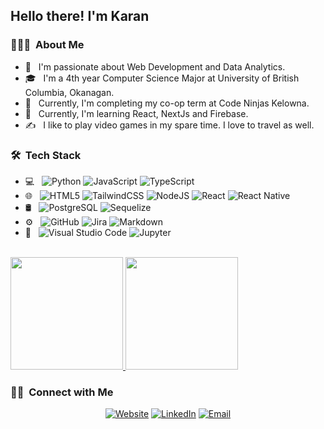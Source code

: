 <h2> Hello there! I'm Karan</h2>

<h3> 👨🏻‍💻 &nbsp;About Me </h3>

- 🤔 &nbsp; I'm passionate about Web Development and Data Analytics.
- 🎓 &nbsp; I'm a 4th year Computer Science Major at University of British Columbia, Okanagan.
- 💼 &nbsp; Currently, I'm completing my co-op term at Code Ninjas Kelowna.
- 🌱 &nbsp; Currently, I'm learning React, NextJs and Firebase.
- ✍️ &nbsp; I like to play video games in my spare time. I love to travel as well.

<h3> 🛠 &nbsp;Tech Stack</h3>

- 💻 &nbsp;
  ![Python](https://img.shields.io/static/v1?style=for-the-badge&message=Python&color=3776AB&logo=Python&logoColor=FFFFFF&label=)
  ![JavaScript](https://img.shields.io/static/v1?style=for-the-badge&message=JavaScript&color=222222&logo=JavaScript&logoColor=F7DF1E&label=)
  ![TypeScript](https://shields.io/badge/TypeScript-3178C6?logo=TypeScript&logoColor=FFF&style=flat-square)
- 🌐 &nbsp;
  ![HTML5](https://img.shields.io/badge/html5-%23E34F26.svg?style=for-the-badge&logo=html5&logoColor=white)
  ![TailwindCSS](https://img.shields.io/badge/tailwindcss-%2338B2AC.svg?style=for-the-badge&logo=tailwind-css&logoColor=white)
  ![NodeJS](https://img.shields.io/badge/node.js-6DA55F?style=for-the-badge&logo=node.js&logoColor=white)
  ![React](https://img.shields.io/badge/react-%2320232a.svg?style=for-the-badge&logo=react&logoColor=%2361DAFB)
  ![React Native](https://img.shields.io/badge/react_native-%2320232a.svg?style=for-the-badge&logo=react&logoColor=%2361DAFB)
- 🛢 &nbsp;
  ![PostgreSQL](https://img.shields.io/static/v1?style=for-the-badge&message=PostgreSQL&color=4169E1&logo=PostgreSQL&logoColor=FFFFFF&label=)
  ![Sequelize](https://img.shields.io/static/v1?style=for-the-badge&message=Sequelize&color=222222&logo=Sequelize&logoColor=52B0E7&label=)
- ⚙️ &nbsp;
  ![GitHub](https://img.shields.io/badge/github-%23121011.svg?style=for-the-badge&logo=github&logoColor=white)
  ![Jira](https://img.shields.io/badge/jira-%230A0FFF.svg?style=for-the-badge&logo=jira&logoColor=white)
  ![Markdown](https://img.shields.io/badge/markdown-%23000000.svg?style=for-the-badge&logo=markdown&logoColor=white)
- 🔧 &nbsp;
  ![Visual Studio Code](https://img.shields.io/badge/Visual%20Studio%20Code-0078d7.svg?style=for-the-badge&logo=visual-studio-code&logoColor=white)
  ![Jupyter](https://img.shields.io/static/v1?style=for-the-badge&message=Jupyter&color=F37626&logo=Jupyter&logoColor=FFFFFF&label=)


<br/>

<a href="https://github.com/KaranGohil">
  <img height="180em" src="https://github-readme-stats.vercel.app/api?username=KaranGohil&theme=buefy&show_icons=true" />
  <img height="180em" src="https://github-readme-stats.vercel.app/api/top-langs/?username=KaranGohil&theme=buefy&layout=compact" />
</a>

<br/>

<h3> 🤝🏻 &nbsp;Connect with Me </h3>

<p align="center">
<a href="https://karangohil.codes/"><img alt="Website" src="https://img.shields.io/badge/Website-https://karangohil.codes-blue?style=flat-square&logo=google-chrome"></a>
<a href="https://www.linkedin.com/in/karandilipsinhgohil/"><img alt="LinkedIn" src="https://img.shields.io/badge/LinkedIn-Karan%20Dilipsinh%20Gohil-blue?style=flat-square&logo=linkedin"></a>
<a href="mailto:karandilipsinhgohil@gmail.com"><img alt="Email" src="https://img.shields.io/badge/Email-karandilipsinhgohil@gmail.com-blue?style=flat-square&logo=gmail"></a>
</p>

